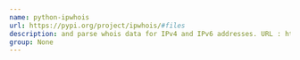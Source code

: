 ```yaml
---
name: python-ipwhois
url: https://pypi.org/project/ipwhois/#files
description: and parse whois data for IPv4 and IPv6 addresses. URL : https://pypi.org/project/ipwhois/#files Groups : None
group: None
---
```

